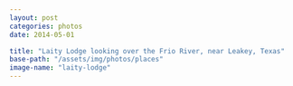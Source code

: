 ```yaml
---
layout: post
categories: photos
date: 2014-05-01

title: "Laity Lodge looking over the Frio River, near Leakey, Texas"
base-path: "/assets/img/photos/places"
image-name: "laity-lodge"
---
```

